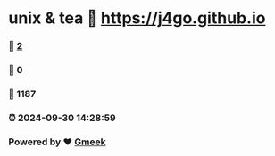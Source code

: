 # unix & tea :link: https://j4go.github.io 
### :page_facing_up: [2](https://j4go.github.io/tag.html) 
### :speech_balloon: 0 
### :hibiscus: 1187 
### :alarm_clock: 2024-09-30 14:28:59 
### Powered by :heart: [Gmeek](https://github.com/Meekdai/Gmeek)
